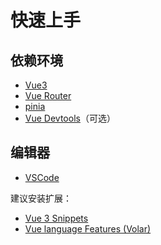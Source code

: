 # 快速上手

## 依赖环境

- [Vue3](https://v3.cn.vuejs.org/)
- [Vue Router](https://router.vuejs.org/zh/index.html)
- [pinia](https://pinia.vuejs.org/)
- [Vue Devtools](https://devtools.vuejs.org/)（可选）

## 编辑器

- [VSCode](https://code.visualstudio.com/)

建议安装扩展：

- [Vue 3 Snippets](https://marketplace.visualstudio.com/items?itemName=hollowtree.vue-snippets)
- [Vue language Features (Volar)](https://marketplace.visualstudio.com/items?itemName=Vue.volar)
